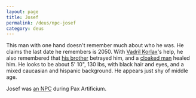 ```yaml
---
layout: page
title: Josef
permalink: /deus/npc-josef
category: deus
---
```

This man with one hand doesn't remember much about who he was. He claims the last date he remembers is 2050. With [Vadril Korlax](char-public-mike)'s help, he also remembered that [his brother](/pax/pcs/josef.html) betrayed him, and a [cloaked man](/pax/npcs/healer.html) healed him. He looks to be about 5' 10&quot;, 130 lbs, with black hair and eyes, and a mixed caucasian and hispanic background. He appears just shy of middle age.

Josef was [an NPC](http://restlesswarrior.com/pax/npcs/josef.html) during Pax Artificium.
